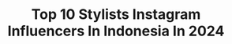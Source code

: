 ---
title: Top 10 Stylists Instagram Influencers In Indonesia In 2024
description: >-
  Find top stylists Instagram influencers in Indonesia in 2024. Most popular hashtags: #ootd #reels #fyp.
platform: Instagram
hits: 95
text_top: Analyze the most popular Instagram accounts on inBeat.
text_bottom: Our database aggregates 95 Instagram influencers like this in Indonesia for you to work with.
profiles:
  - username: "prilianurafrida"
    fullname: >-
      PRILI
    bio: >-
      Hijab stylist @byprilianurafrida Live streamer🎤📹📸 For business or endorsement (+62) 81381012802 Promocode Lighthouse👇
    location: "Indonesia"
    followers: 96093
    engagement: 183
    commentsToLikes: 0.048504
    id: ck5hprqnorv170i11nyus78jf
    verified: false
    hashtags: "#jimshoneyhampers, #jhramadhan, #jhidulfitri, #covid19"
  - username: "steffisanta"
    fullname: >-
      Steffi Santa
    bio: >-
      🐿 Fashion Stylist @steffisantaswork / TikTok/Reels Producer (porto di IG highlight) Endorsement: 0878-8369-5662 (Cindy) 💌 steffisantas@gmail.com
    location: "Indonesia"
    followers: 15124
    engagement: 147
    commentsToLikes: 0.030281
    id: ck8sx7vvzggci0j78zgcb3gwn
    verified: false
    hashtags: "#rodatronton, #ootd, #jfw2024, #lokalbrand"
  - username: "oliastepanenco"
    fullname: >-
      Olia Stepanenco
    bio: >-
      📍 𓆙 BALI 𓆸 5 YEARS 𓉠 MOTHER OF👉@style_retreat_bali_shop ____________ BEFORE: ⓈⓉⓎⓁⒾⓈⓉ ⓉⓋ ⓅⓇⒺⓈⒺⓃⓉⒺⓇ ⓅⒺⓇⓈⓄⓃⒶⓁ ⓈⒽⓄⓅⓅⒺⓇ
    location: "Indonesia"
    followers: 31233
    engagement: 131
    commentsToLikes: 0.034402
    id: ck6tv2kzujtba0j71qzwqcl2v
    verified: false
    hashtags: ""
  - username: "nova.arioo"
    fullname: >-
      nova ario
    bio: >-
      Journey trough on odyssey of fashion & food stylist Business Inquiries Only DM📌 MALANG, ID
    location: "Indonesia"
    followers: 140221
    engagement: 115
    commentsToLikes: 0.019259
    id: ck9wd95dwendd0j78uy3n422r
    verified: false
    hashtags: "#selfservicelaundry, #rosannaonline, #spreiaesthetic, #thedailywashlaundromat"
  - username: "genunerd"
    fullname: >-
      W I S N U  G E N U
    bio: >-
      My Androgynous Quirky Rebellious Chic Visual Diary ★ Fashion & Lifestyle - Creative Director/ Stylist VIVA LA TAUREAN! ♉ 📩 contactgenu@gmail.com
    location: "Indonesia"
    followers: 40130
    engagement: 57
    commentsToLikes: 0.005937
    id: ck139fhrjl1hk0i197v73j2xs
    verified: false
    hashtags: "#lacingmykite, #reels, #bali, #ootd"
  - username: "rikaekawati"
    fullname: >-
      Teh Rika | Halal Influencer, Food Stylist & Photographer
    bio: >-
      Food Stylist & Photographer | Creator #InfoHalalTehRika #DapurHalalTehRika #TipsFotoTehRika #KelasTehRika @1001SunnyBrickHouse INPeople 📍Dpk, Jkt
    location: "Indonesia"
    followers: 63850
    engagement: 140
    commentsToLikes: 0.042611
    id: ck135gebf1a930i19fls0lpt2
    verified: false
    hashtags: "#halalmui, #dapurtehrika, #uk, #halalcertified"
  - username: "brigidalourdes"
    fullname: >-
      🌸 A Daydreamer & Romantic Vibes 🌸
    bio: >-
      Founder @iwearlourdes Creative Director🌻Fashion Stylist @misslourdes_portfolio Set Designer 🌸 Buy or Rental : @missaudrey_wardrobe 🌼 Work: Email/DM
    location: "Indonesia"
    followers: 25788
    engagement: 21
    commentsToLikes: 0.029573
    id: ck0tvg84tb7tf0i19npgjwh98
    verified: false
    hashtags: "#reelsvideo, #aestheticvideos, #fashion, #holiday"
  - username: "yoland_handoko"
    fullname: >-
      𝙔𝙤𝙡𝙖𝙣𝙙 𝙃𝙖𝙣𝙙𝙤𝙠𝙤
    bio: >-
      - Fashion stylist, represented by @studio47id. - Co-owner & founder @krama.cc - Daddy of four 🐶🐶🐶🐱. - For my updated portolio, click ⬇️.
    location: "Indonesia"
    followers: 22738
    engagement: 19
    commentsToLikes: 0.237382
    id: ck14i7l04e1dd0i19d0uhk6lg
    verified: false
    hashtags: "#tumi, #yolandhandoko, #tumitravel, #perfectingthejourney"
  - username: "wanda_haraa"
    fullname: >-
      Wanda Harra
    bio: >-
      Fashion stylist / Creative Director / @wandaharaaproject Cp Email : wandairwandaa@gmail.com
    location: "Indonesia"
    followers: 496207
    engagement: 39
    commentsToLikes: 0.010666
    id: ck135zsvw41yy0i19fiwu3f34
    verified: true
    hashtags: "#pradaholiday, #lisaju, #wandaharaaproject, #stylistlife"
  - username: "bimopermadi"
    fullname: >-
      Bimo Permadi
    bio: >-
      Fashion Director, Stylist, Asst. Managing Editor @herworldindonesia, Fashion Speaker and Beauty Enthusiast 📍Jakarta, IDN DM for inquiries
    location: "Indonesia"
    followers: 72562
    engagement: 25
    commentsToLikes: 0.024993
    id: ck5ccmi1phmqo0i11m258dcbx
    verified: false
    hashtags: "#bimofideproject, #ss24, #bimogoestoevents, #bimopermadi"
---